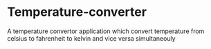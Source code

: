 # Temperature-converter
A temperature convertor application which convert temperature from celsius to fahrenheit to kelvin and vice versa simultaneouly
